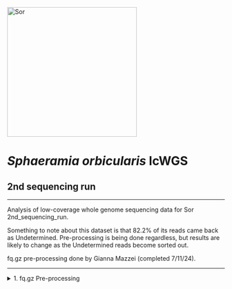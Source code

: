 <img src="http://www.fishbiosystem.ru/PERCIFORMES/Apogonidae/Foto/(Sphaeramia%20orbicularis)%2092f.jpg" alt="Sor" width="300"/>

# _Sphaeramia orbicularis_ lcWGS

## 2nd sequencing run
---
Analysis of low-coverage whole genome sequencing data for Sor 2nd_sequencing_run.

Something to note about this dataset is that 82.2% of its reads came back as Undetermined. Pre-processing is being done regardless, but results are likely to change as the Undetermined reads become sorted out. 

fq.gz pre-processing done by Gianna Mazzei (completed 7/11/24).

---
<details><summary>1. fq.gz Pre-processing</summary>

## 1. fq.gz Pre-processing
→ (*) _denotes steps with MultiQC Report Analyses_
<details><summary>0. Set-up</summary>
<p>

## 0. Set-up

Began by making a new repo on Github titled "pire_sphareamia_orbicularis_lcwgs" 

Then went to my terminal and cloned the repo
```
[hpc-0356@wahab-01 ~]$ cd /archive/carpenterlab/pire/
[hpc-0356@wahab-01 pire]$ git clone {https://github.com/philippinespire/pire_sphaeramia_orbicularis_lcwgs}
```
Get a .gitignore file from another PIRE species repo and copy it here, then push this file to github.
```
[hpc-0356@wahab-01 pire]$ cd pire_sphaeramia_orbicularis_lcwgs
[hpc-0356@wahab-01 pire_sphaeramia_orbicularis_lcwgs]$ cp ../pire_taeniamia_zosterophora_lcwgs/.gitignore .
[hpc-0356@wahab-01 pire_sphaeramia_orbicularis_lcwgs]$ git pull
[hpc-0356@wahab-01 pire_sphaeramia_orbicularis_lcwgs]$ git add .gitignore
[hpc-0356@wahab-01 pire_sphaeramia_orbicularis_lcwgs]$ git commit -m "add gitignore"
[hpc-0356@wahab-01 pire_sphaeramia_orbicularis_lcwgs]$ git push
```
Make second sequencing run directory
```
[hpc-0356@wahab-01 pire_sphaeramia_orbicularis_lcwgs]$ mkdir 2nd_sequencing_run
```
</p>

---
</details>


<details><summary>1. Get raw data</summary>
<p>

## 1. Get raw data

```

[hpc-0356@wahab-01 pire_sphaeramia_orbicularis_lcwgs]$ cd 2nd_sequencing_run
[hpc-0356@wahab-01 2nd_sequencing_run]$ rsync -r /archive/carpenterlab/pire/downloads/sphaeramia_orbicularis/2nd_sequencing_run_lcwgs/fq_raw 2nd_sequencing_run
```

</p>

---
</details>

<details><summary>2. Proofread the decode file</summary>
<p>

## 2. Proofread the decode file
```
[hpc-0356@wahab-01 fq_raw]$ cat Sor_lcwgs-SeqLane_SequenceNameDecode.tsv
```
Checked that I have sequencing data for all individuals in the decode file
```
[hpc-0356@wahab-01 fq_raw]$ ls *1.fq.gz | wc -l 
142
[hpc-0356@wahab-01 fq_raw]$ ls *2.fq.gz | wc -l
142
```
Number of lines:
```
[hpc-0356@wahab-01 fq_raw]$ wc -l Sor_lcwgs-SeqLane_SequenceNameDecode.tsv
71 Sor_lcwgs-SeqLane_SequenceNameDecode.tsv
```
Are there duplicates?
```
[hpc-0356@wahab-01 fq_raw]$ cat Sor_lcwgs-SeqLane_SequenceNameDecode.tsv| sort | uniq | wc -l
71
```
***Skip steps 3 and 4***

</p>

---
</details>

<details><summary>5. Perform a renaming dry run</summary>
<p>

## 5. Perform a renaming dry run

```
[hpc-0356@wahab-01 fq_raw]$ salloc
[hpc-0356@d1-w6420a-24 fq_raw]$ bash /home/e1garcia/shotgun_PIRE/pire_fq_gz_processing/renameFQGZ.bash Sor_lcwgs-SeqLane_SequenceNameDecode.tsv
```

</p>

---
</details>

<details><summary>6. Rename the files</summary>

## 6. Rename the files
```
[hpc-0356@d1-w6420a-24 fq_raw]$ bash /home/e1garcia/shotgun_PIRE/pire_fq_gz_processing/renameFQGZ.bash Sor_lcwgs-SeqLane_SequenceNameDecode.tsv rename
```
---
</details>

<details><summary>7. Check the quality of raw data (*)</summary>
<p>

## 7. Check the quality of raw data (*)

Executed `Multi_FASTQC.sh` 

```
[hpc-0356@d1-w6420a-24 2nd_sequencing_run]$ sbatch /home/e1garcia/shotgun_PIRE/pire_fq_gz_processing/Multi_FASTQC.sh "fq_raw" "fqc_raw_report"  "fq.gz"
```

### MultiQC output (fq_raw/fqc_raw_report.html):
* "Undetermined" read count is 317.9 mil
	* All other reads are between 0-4.6 mil
	* Potential problem with demultiplexing -> (TBD) 
* GC content is higher on average for albatross samples
* Smaller secondary peak around 62% for Per Sequence GC Content
* High adapter content


```  
‣ % duplication - 
	• Alb: 6.2 - 24.5%
 	• Contemp: 10.3 - 33.2%
	• Undertermined: 28.1 - 30.5%
‣ GC content - 
	• Alb: 45 - 54%
 	• Contemp: 39 - 46%
	• Undetermined: 41 - 42%
‣ number of reads - 
	• Alb: 0 - 0.9 mil
 	• Contemp: 0.4 - 4.6 mil
	• Undetermined: 317.9 mil
```
<details><summary>* Multi_FASTQC Report:</summary>
<p>
  
```
Sample Name				% Dups	% GC	M Seqs
Sor-ACeb_001-Ex1-8E-lcwgs-1-2.1		13.1%	42%	0.9
Sor-ACeb_001-Ex1-8E-lcwgs-1-2.2		14.0%	43%	0.9
Sor-ACeb_002-Ex1-9E-lcwgs-1-2.1		21.0%	48%	0.1
Sor-ACeb_002-Ex1-9E-lcwgs-1-2.2		22.0%	50%	0.1
Sor-ACeb_003-Ex1-10E-lcwgs-1-2.1	8.8%	45%	0.3
Sor-ACeb_003-Ex1-10E-lcwgs-1-2.2	9.8%	47%	0.3
Sor-ACeb_004-Ex1-11E-lcwgs-1-2.1	19.5%	50%	0.3
Sor-ACeb_004-Ex1-11E-lcwgs-1-2.2	20.0%	52%	0.3
Sor-ACeb_005-Ex1-12E-lcwgs-1-2.1	18.5%	48%	0.1
Sor-ACeb_005-Ex1-12E-lcwgs-1-2.2	19.8%	51%	0.1
Sor-ACeb_006-Ex1-1F-lcwgs-1-2.1		11.8%	47%	0.0
Sor-ACeb_006-Ex1-1F-lcwgs-1-2.2		13.1%	48%	0.0
Sor-ACeb_007-Ex1-2F-lcwgs-1-2.1		11.4%	47%	0.0
Sor-ACeb_007-Ex1-2F-lcwgs-1-2.2		12.7%	48%	0.0
Sor-ACeb_008-Ex1-3F-lcwgs-1-2.1		10.2%	46%	0.0
Sor-ACeb_008-Ex1-3F-lcwgs-1-2.2		11.4%	47%	0.0
Sor-ACeb_009-Ex1-4F-lcwgs-1-2.1		9.1%	47%	0.0
Sor-ACeb_009-Ex1-4F-lcwgs-1-2.2		10.6%	48%	0.0
Sor-ACeb_010-Ex1-5F-lcwgs-1-2.1		13.7%	46%	0.1
Sor-ACeb_010-Ex1-5F-lcwgs-1-2.2		14.7%	48%	0.1
Sor-ACeb_011-Ex1-6F-lcwgs-1-2.1		17.9%	47%	0.0
Sor-ACeb_011-Ex1-6F-lcwgs-1-2.2		19.7%	49%	0.0
Sor-ACeb_012-Ex1-7F-lcwgs-1-2.1		15.5%	45%	0.1
Sor-ACeb_012-Ex1-7F-lcwgs-1-2.2		16.2%	46%	0.1
Sor-ACeb_013-Ex1-8F-lcwgs-1-2.1		19.5%	49%	0.1
Sor-ACeb_013-Ex1-8F-lcwgs-1-2.2		21.1%	50%	0.1
Sor-ACeb_014-Ex1-9F-lcwgs-1-2.1		14.8%	47%	0.0
Sor-ACeb_014-Ex1-9F-lcwgs-1-2.2		15.8%	48%	0.0
Sor-ACeb_015-Ex1-10F-lcwgs-1-2.1	14.7%	45%	0.1
Sor-ACeb_015-Ex1-10F-lcwgs-1-2.2	15.9%	47%	0.1
Sor-ACeb_016-Ex1-11F-lcwgs-1-2.1	19.4%	51%	0.4
Sor-ACeb_016-Ex1-11F-lcwgs-1-2.2	19.7%	54%	0.4
Sor-ACeb_017-Ex1-12F-lcwgs-1-2.1	24.1%	49%	0.3
Sor-ACeb_017-Ex1-12F-lcwgs-1-2.2	24.5%	54%	0.3
Sor-ACeb_018-Ex1-1G-lcwgs-1-2.1		11.4%	44%	0.1
Sor-ACeb_018-Ex1-1G-lcwgs-1-2.2		12.9%	45%	0.1
Sor-ACeb_019-Ex1-3G-lcwgs-1-2.1		7.7%	43%	0.0
Sor-ACeb_019-Ex1-3G-lcwgs-1-2.2		9.4%	44%	0.0
Sor-ACeb_020-Ex1-2G-lcwgs-1-2.1		8.3%	44%	0.0
Sor-ACeb_020-Ex1-2G-lcwgs-1-2.2		10.2%	45%	0.0
Sor-ACeb_021-Ex1-4G-lcwgs-1-2.1		6.2%	45%	0.0
Sor-ACeb_021-Ex1-4G-lcwgs-1-2.2		9.1%	46%	0.0
Sor-ACeb_022-Ex1-5G-lcwgs-1-2.1		14.1%	47%	0.0
Sor-ACeb_022-Ex1-5G-lcwgs-1-2.2		15.6%	49%	0.0
Sor-CPnd_001-Ex1-3E-lcwgs-1-2.1		14.9%	42%	1.5
Sor-CPnd_001-Ex1-3E-lcwgs-1-2.2		16.4%	42%	1.5
Sor-CPnd_002-Ex1-5E-lcwgs-1-2.1		11.1%	43%	0.9
Sor-CPnd_002-Ex1-5E-lcwgs-1-2.2		12.4%	44%	0.9
Sor-CPnd_003-Ex1-2B-lcwgs-1-2.1		12.2%	42%	0.7
Sor-CPnd_003-Ex1-2B-lcwgs-1-2.2		13.8%	43%	0.7
Sor-CPnd_004-Ex1-1G-lcwgs-1-2.1		14.9%	42%	2.1
Sor-CPnd_004-Ex1-1G-lcwgs-1-2.2		16.3%	42%	2.1
Sor-CPnd_005-Ex1-3D-lcwgs-1-2.1		19.6%	40%	1.5
Sor-CPnd_005-Ex1-3D-lcwgs-1-2.2		21.6%	41%	1.5
Sor-CPnd_006-Ex1-2D-lcwgs-1-2.1		12.6%	43%	1.4
Sor-CPnd_006-Ex1-2D-lcwgs-1-2.2		14.1%	43%	1.4
Sor-CPnd_007-Ex1-1C-lcwgs-1-2.1		13.9%	43%	0.8
Sor-CPnd_007-Ex1-1C-lcwgs-1-2.2		15.9%	43%	0.8
Sor-CPnd_008-Ex1-1A-lcwgs-1-2.1		28.7%	39%	3.7
Sor-CPnd_008-Ex1-1A-lcwgs-1-2.2		33.2%	40%	3.7
Sor-CPnd_009-Ex1-6A-lcwgs-1-2.1		22.0%	41%	3.3
Sor-CPnd_009-Ex1-6A-lcwgs-1-2.2		24.2%	42%	3.3
Sor-CPnd_010-Ex1-1H-lcwgs-1-2.1		10.3%	42%	0.5
Sor-CPnd_010-Ex1-1H-lcwgs-1-2.2		12.0%	42%	0.5
Sor-CPnd_012-Ex1-5B-lcwgs-1-2.1		14.2%	42%	0.5
Sor-CPnd_012-Ex1-5B-lcwgs-1-2.2		15.7%	44%	0.5
Sor-CPnd_013-Ex1-7F-lcwgs-1-2.1		10.8%	43%	0.8
Sor-CPnd_013-Ex1-7F-lcwgs-1-2.2		12.7%	43%	0.8
Sor-CPnd_014-Ex1-1F-lcwgs-1-2.1		15.9%	42%	4.6
Sor-CPnd_014-Ex1-1F-lcwgs-1-2.2		17.3%	42%	4.6
Sor-CPnd_015-Ex1-5F-lcwgs-1-2.1		10.9%	44%	0.5
Sor-CPnd_015-Ex1-5F-lcwgs-1-2.2		12.4%	45%	0.5
Sor-CPnd_016-Ex1-1B-lcwgs-1-2.1		23.2%	40%	1.5
Sor-CPnd_016-Ex1-1B-lcwgs-1-2.2		26.0%	41%	1.5
Sor-CPnd_017-Ex1-3G-lcwgs-1-2.1		11.1%	42%	0.6
Sor-CPnd_017-Ex1-3G-lcwgs-1-2.2		12.6%	42%	0.6
Sor-CPnd_018-Ex1-1E-lcwgs-1-2.1		14.0%	43%	2.2
Sor-CPnd_018-Ex1-1E-lcwgs-1-2.2		15.6%	43%	2.2
Sor-CPnd_019-Ex1-6G-lcwgs-1-2.1		18.6%	42%	1.4
Sor-CPnd_019-Ex1-6G-lcwgs-1-2.2		20.3%	43%	1.4
Sor-CPnd_020-Ex1-2E-lcwgs-1-2.1		14.3%	41%	1.6
Sor-CPnd_020-Ex1-2E-lcwgs-1-2.2		15.8%	42%	1.6
Sor-CPnd_022-Ex1-7C-lcwgs-1-2.1		19.9%	42%	1.6
Sor-CPnd_022-Ex1-7C-lcwgs-1-2.2		22.0%	43%	1.6
Sor-CPnd_024-Ex1-5G-lcwgs-1-2.1		11.0%	43%	0.4
Sor-CPnd_024-Ex1-5G-lcwgs-1-2.2		12.3%	44%	0.4
Sor-CPnd_026-Ex1-3H-lcwgs-1-2.1		14.8%	41%	0.7
Sor-CPnd_026-Ex1-3H-lcwgs-1-2.2		16.7%	41%	0.7
Sor-CPnd_027-Ex1-3C-lcwgs-1-2.1		19.9%	40%	1.3
Sor-CPnd_027-Ex1-3C-lcwgs-1-2.2		22.1%	41%	1.3
Sor-CPnd_028-Ex1-3A-lcwgs-1-2.1		20.5%	41%	1.7
Sor-CPnd_028-Ex1-3A-lcwgs-1-2.2		22.7%	41%	1.7
Sor-CPnd_029-Ex1-8E-lcwgs-1-2.1		18.6%	42%	2.4
Sor-CPnd_029-Ex1-8E-lcwgs-1-2.2		20.6%	42%	2.4
Sor-CPnd_030-Ex1-2H-lcwgs-1-2.1		11.8%	42%	0.8
Sor-CPnd_030-Ex1-2H-lcwgs-1-2.2		13.2%	43%	0.8
Sor-CPnd_031-Ex1-5D-lcwgs-1-2.1		15.5%	41%	1.1
Sor-CPnd_031-Ex1-5D-lcwgs-1-2.2		17.5%	42%	1.1
Sor-CPnd_033-Ex1-2F-lcwgs-1-2.1		11.2%	42%	0.7
Sor-CPnd_033-Ex1-2F-lcwgs-1-2.2		12.7%	42%	0.7
Sor-CPnd_034-Ex1-4G-lcwgs-1-2.1		11.9%	44%	0.4
Sor-CPnd_034-Ex1-4G-lcwgs-1-2.2		13.0%	45%	0.4
Sor-CPnd_036-Ex1-5C-lcwgs-1-2.1		16.0%	42%	1.1
Sor-CPnd_036-Ex1-5C-lcwgs-1-2.2		17.7%	44%	1.1
Sor-CPnd_037-Ex1-6C-lcwgs-1-2.1		25.8%	42%	1.5
Sor-CPnd_037-Ex1-6C-lcwgs-1-2.2		27.8%	45%	1.5
Sor-CPnd_038-Ex1-2A-lcwgs-1-2.1		17.7%	41%	1.1
Sor-CPnd_038-Ex1-2A-lcwgs-1-2.2		20.0%	41%	1.1
Sor-CPnd_041-Ex1-7A-lcwgs-1-2.1		15.5%	43%	1.8
Sor-CPnd_041-Ex1-7A-lcwgs-1-2.2		17.2%	43%	1.8
Sor-CPnd_043-Ex1-1D-lcwgs-1-2.1		18.3%	41%	2.2
Sor-CPnd_043-Ex1-1D-lcwgs-1-2.2		20.3%	41%	2.2
Sor-CPnd_044-Ex1-8G-lcwgs-1-2.1		15.2%	43%	1.3
Sor-CPnd_044-Ex1-8G-lcwgs-1-2.2		16.6%	43%	1.3
Sor-CPnd_045-Ex1-7B-lcwgs-1-2.1		20.9%	41%	1.8
Sor-CPnd_045-Ex1-7B-lcwgs-1-2.2		23.1%	42%	1.8
Sor-CPnd_046-Ex1-5A-lcwgs-1-2.1		15.4%	44%	0.5
Sor-CPnd_046-Ex1-5A-lcwgs-1-2.2		17.1%	46%	0.5
Sor-CPnd_049-Ex1-3B-lcwgs-1-2.1		13.2%	41%	0.5
Sor-CPnd_049-Ex1-3B-lcwgs-1-2.2		15.0%	42%	0.5
Sor-CPnd_050-Ex1-3F-lcwgs-1-2.1		16.8%	42%	2.0
Sor-CPnd_050-Ex1-3F-lcwgs-1-2.2		18.6%	42%	2.0
Sor-CPnd_052-Ex1-6D-lcwgs-1-2.1		13.8%	42%	1.0
Sor-CPnd_052-Ex1-6D-lcwgs-1-2.2		15.5%	43%	1.0
Sor-CPnd_053-Ex1-2C-lcwgs-1-2.1		15.9%	41%	1.0
Sor-CPnd_053-Ex1-2C-lcwgs-1-2.2		18.0%	42%	1.0
Sor-CPnd_054-Ex1-8F-lcwgs-1-2.1		10.7%	45%	0.5
Sor-CPnd_054-Ex1-8F-lcwgs-1-2.2		12.2%	46%	0.5
Sor-CPnd_055-Ex1-7G-lcwgs-1-2.1		14.9%	43%	1.3
Sor-CPnd_055-Ex1-7G-lcwgs-1-2.2		16.4%	43%	1.3
Sor-CPnd_058-Ex1-2G-lcwgs-1-2.1		10.5%	42%	0.7
Sor-CPnd_058-Ex1-2G-lcwgs-1-2.2		11.8%	42%	0.7
Sor-CPnd_063-Ex1-7D-lcwgs-1-2.1		14.2%	43%	1.3
Sor-CPnd_063-Ex1-7D-lcwgs-1-2.2		15.8%	43%	1.3
Sor-CPnd_066-Ex1-8B-lcwgs-1-2.1		17.2%	42%	0.9
Sor-CPnd_066-Ex1-8B-lcwgs-1-2.2		19.1%	43%	0.9
Sor-CPnd_069-Ex1-6B-lcwgs-1-2.1		22.3%	41%	1.2
Sor-CPnd_069-Ex1-6B-lcwgs-1-2.2		24.5%	43%	1.2
Sor-CPnd_072-Ex1-8C-lcwgs-1-2.1		25.0%	41%	2.7
Sor-CPnd_072-Ex1-8C-lcwgs-1-2.2		27.9%	42%	2.7

Undetermined.1				28.1%	41%	317.9
Undetermined.2				30.5%	42%	317.9
```
  
</p>
</details>

</p>

---
</details>

<details><summary>8. First trim (*)</summary>
<p>

## 8. First trim (*)
```
[hpc-0356@d1-w6420a-24 2nd_sequencing_run]$ sbatch /home/e1garcia/shotgun_PIRE/pire_fq_gz_processing/runFASTP_1st_trim.sbatch fq_raw fq_fp1
```

### Review the FastQC output (fq_fp1/1st_fastp_report.html):
After 1st trim:
*  High % adapter levels for Albatross samples, more variable for Contemporary
*  Low number of reads, besides the undetermined sample

```  
‣ % duplication - 
    	• Alb: 5-15.9%
	• Contemp: 9.2-32.9%
	• Undetermined: 19.5%	
‣ GC content -
    	• Alb: 32.7-45%
	• Contemp: 37-39%
	• Undetermined: 37.9%	
‣ passing filter - 
    	• Alb: 83.8-96%
     	• Contemp: 91.9-97.4%
	• Undetermined: 95.7%	
‣ % adapter - 
    	• Alb: 61.8-96.3%
     	• Contemp: 17.2-71.8%
	• Undetermined: 54.4%
‣ number of reads - 
    	• Alb: 0-1.6 mil
     	• Contemp: 0.8-9 mil
	• Undetermined: 635.8 mil
```
<details><summary>* 1st FASTP Report:</summary>
<p>
  
```
Sample Name	      % Duplication  GC content  % PF	% Adapter
Sor-ACeb_001-Ex1-8E-lcwgs-1-2	8.3%	32.7%	94.8%	90.2%
Sor-ACeb_002-Ex1-9E-lcwgs-1-2	9.7%	38.7%	89.3%	83.1%
Sor-ACeb_003-Ex1-10E-lcwgs-1-2	7.7%	35.7%	96.0%	96.3%
Sor-ACeb_004-Ex1-11E-lcwgs-1-2	6.6%	36.7%	86.8%	92.2%
Sor-ACeb_005-Ex1-12E-lcwgs-1-2	11.4%	42.4%	89.9%	75.6%
Sor-ACeb_006-Ex1-1F-lcwgs-1-2	7.0%	39.1%	92.6%	83.3%
Sor-ACeb_007-Ex1-2F-lcwgs-1-2	6.5%	38.2%	91.1%	81.9%
Sor-ACeb_008-Ex1-3F-lcwgs-1-2	7.3%	36.1%	93.7%	89.4%
Sor-ACeb_009-Ex1-4F-lcwgs-1-2	6.9%	36.2%	93.6%	94.3%
Sor-ACeb_010-Ex1-5F-lcwgs-1-2	8.4%	38.4%	92.5%	89.3%
Sor-ACeb_011-Ex1-6F-lcwgs-1-2	14.8%	43.9%	93.6%	62.2%
Sor-ACeb_012-Ex1-7F-lcwgs-1-2	7.9%	36.1%	93.5%	90.7%
Sor-ACeb_013-Ex1-8F-lcwgs-1-2	15.9%	45.1%	93.6%	61.8%
Sor-ACeb_014-Ex1-9F-lcwgs-1-2	10.9%	39.7%	93.4%	82.6%
Sor-ACeb_015-Ex1-10F-lcwgs-1-2	9.3%	37.6%	92.3%	88.5%
Sor-ACeb_016-Ex1-11F-lcwgs-1-2	6.5%	39.5%	85.9%	91.3%
Sor-ACeb_017-Ex1-12F-lcwgs-1-2	9.3%	38.9%	83.8%	86.6%
Sor-ACeb_018-Ex1-1G-lcwgs-1-2	8.2%	37.5%	94.7%	82.0%
Sor-ACeb_019-Ex1-3G-lcwgs-1-2	5.7%	36.5%	94.6%	77.1%
Sor-ACeb_020-Ex1-2G-lcwgs-1-2	6.0%	36.9%	93.2%	78.9%
Sor-ACeb_021-Ex1-4G-lcwgs-1-2	5.0%	36.4%	93.5%	86.8%
Sor-ACeb_022-Ex1-5G-lcwgs-1-2	11.5%	43.5%	93.3%	70.9%
Sor-CPnd_001-Ex1-3E-lcwgs-1-2	13.0%	37.7%	96.7%	65.6%
Sor-CPnd_002-Ex1-5E-lcwgs-1-2	11.5%	38.4%	95.9%	71.8%
Sor-CPnd_003-Ex1-2B-lcwgs-1-2	14.5%	38.6%	96.6%	57.9%
Sor-CPnd_004-Ex1-1G-lcwgs-1-2	11.5%	38.0%	97.1%	64.6%
Sor-CPnd_005-Ex1-3D-lcwgs-1-2	18.0%	38.0%	96.9%	43.3%
Sor-CPnd_006-Ex1-2D-lcwgs-1-2	14.1%	38.2%	96.4%	62.2%
Sor-CPnd_007-Ex1-1C-lcwgs-1-2	13.4%	39.3%	96.2%	55.2%
Sor-CPnd_008-Ex1-1A-lcwgs-1-2	32.9%	38.5%	96.4%	17.2%
Sor-CPnd_009-Ex1-6A-lcwgs-1-2	22.8%	38.8%	96.6%	47.6%
Sor-CPnd_010-Ex1-1H-lcwgs-1-2	10.9%	38.1%	96.9%	60.8%
Sor-CPnd_012-Ex1-5B-lcwgs-1-2	15.0%	38.5%	95.1%	56.9%
Sor-CPnd_013-Ex1-7F-lcwgs-1-2	12.1%	37.8%	96.0%	61.6%
Sor-CPnd_014-Ex1-1F-lcwgs-1-2	14.8%	38.3%	97.4%	58.1%
Sor-CPnd_015-Ex1-5F-lcwgs-1-2	10.8%	38.7%	94.6%	69.1%
Sor-CPnd_016-Ex1-1B-lcwgs-1-2	21.3%	38.5%	96.4%	29.3%
Sor-CPnd_017-Ex1-3G-lcwgs-1-2	10.8%	37.5%	96.6%	67.0%
Sor-CPnd_018-Ex1-1E-lcwgs-1-2	13.2%	38.3%	97.1%	63.8%
Sor-CPnd_019-Ex1-6G-lcwgs-1-2	16.5%	38.3%	96.2%	58.4%
Sor-CPnd_020-Ex1-2E-lcwgs-1-2	15.7%	37.7%	96.5%	57.8%
Sor-CPnd_022-Ex1-7C-lcwgs-1-2	17.6%	37.9%	95.7%	51.2%
Sor-CPnd_024-Ex1-5G-lcwgs-1-2	11.2%	38.1%	95.5%	67.8%
Sor-CPnd_026-Ex1-3H-lcwgs-1-2	16.0%	37.9%	97.0%	52.2%
Sor-CPnd_027-Ex1-3C-lcwgs-1-2	20.1%	38.1%	96.9%	41.1%
Sor-CPnd_028-Ex1-3A-lcwgs-1-2	19.8%	38.2%	96.5%	45.0%
Sor-CPnd_029-Ex1-8E-lcwgs-1-2	15.7%	37.4%	96.0%	57.8%
Sor-CPnd_030-Ex1-2H-lcwgs-1-2	13.5%	38.1%	96.6%	63.5%
Sor-CPnd_031-Ex1-5D-lcwgs-1-2	17.5%	38.2%	96.6%	51.2%
Sor-CPnd_033-Ex1-2F-lcwgs-1-2	12.5%	37.6%	96.2%	61.5%
Sor-CPnd_034-Ex1-4G-lcwgs-1-2	11.8%	38.5%	95.5%	71.0%
Sor-CPnd_036-Ex1-5C-lcwgs-1-2	16.2%	37.9%	94.9%	59.3%
Sor-CPnd_037-Ex1-6C-lcwgs-1-2	20.3%	38.1%	92.0%	51.3%
Sor-CPnd_038-Ex1-2A-lcwgs-1-2	21.4%	38.1%	96.4%	41.4%
Sor-CPnd_041-Ex1-7A-lcwgs-1-2	13.2%	39.0%	95.9%	63.8%
Sor-CPnd_043-Ex1-1D-lcwgs-1-2	15.7%	38.1%	96.9%	49.3%
Sor-CPnd_044-Ex1-8G-lcwgs-1-2	13.1%	37.7%	95.4%	61.7%
Sor-CPnd_045-Ex1-7B-lcwgs-1-2	18.5%	38.2%	96.1%	43.8%
Sor-CPnd_046-Ex1-5A-lcwgs-1-2	12.3%	38.4%	91.9%	65.9%
Sor-CPnd_049-Ex1-3B-lcwgs-1-2	14.2%	38.1%	96.9%	55.8%
Sor-CPnd_050-Ex1-3F-lcwgs-1-2	14.5%	38.1%	96.8%	58.7%
Sor-CPnd_052-Ex1-6D-lcwgs-1-2	12.7%	37.5%	95.7%	68.8%
Sor-CPnd_053-Ex1-2C-lcwgs-1-2	18.8%	38.2%	96.2%	48.7%
Sor-CPnd_054-Ex1-8F-lcwgs-1-2	9.2%	38.2%	94.1%	71.4%
Sor-CPnd_055-Ex1-7G-lcwgs-1-2	11.1%	37.3%	95.3%	67.0%
Sor-CPnd_058-Ex1-2G-lcwgs-1-2	11.4%	37.2%	96.3%	67.1%
Sor-CPnd_063-Ex1-7D-lcwgs-1-2	12.2%	37.8%	96.1%	64.0%
Sor-CPnd_066-Ex1-8B-lcwgs-1-2	16.8%	38.2%	95.0%	48.9%
Sor-CPnd_069-Ex1-6B-lcwgs-1-2	21.6%	38.5%	95.0%	44.7%
Sor-CPnd_072-Ex1-8C-lcwgs-1-2	23.4%	38.2%	95.6%	37.1%

Undetermined			19.5%	37.9%	95.7%	54.4%
```

</p>
</details>

</p>

---
</details>

<details><summary>9. Remove duplicates with clumpify (*)</summary>
<p>

## 9. Remove duplicates with clumpify (*)

### 9a. Remove duplicates
```
[hpc-0356@wahab-01 2nd_sequencing_run]$ bash /home/e1garcia/shotgun_PIRE/pire_fq_gz_processing/runCLUMPIFY_r1r2_array.bash fq_fp1 fq_fp1_clmp /scratch/hpc-0356 20
```

### 9c. Check duplicate removal success

Clumpify Successfully worked on all samples

```
[hpc-0356@wahab-01 2nd_sequencing_run]$ salloc
[hpc-0356@d1-w6420a-13 2nd_sequencing_run]$ enable_lmod
[hpc-0356@d1-w6420a-13 2nd_sequencing_run]$ module load container_env R/4.3 
[hpc-0356@d1-w6420a-13 2nd_sequencing_run]$ crun R < /home/e1garcia/shotgun_PIRE/pire_fq_gz_processing/checkClumpify_EG.R --no-save
[hpc-0356@d1-w6420a-13 2nd_sequencing_run]$ exit
```

### 9d. Clean the scratch drive

```
[hpc-0356@wahab-01 2nd_sequencing_run]$ sbatch /home/e1garcia/shotgun_PIRE/pire_fq_gz_processing/cleanSCRATCH.sbatch /scratch/hpc-0356 "*clumpify*temp*"
Submitted batch job 3274081
```

### 9e. Generate metadata on deduplicated FASTQ files (*)

```
[hpc-0356@wahab-01 2nd_sequencing_run]$ sbatch /home/e1garcia/shotgun_PIRE/pire_fq_gz_processing/Multi_FASTQC.sh "fq_fp1_clmp" "fqc_clmp_report"  "fq.gz"
Submitted batch job 3274084
```

**Results** (fq_fp1_clmp/fqc_clmp_report.html): 
* no samples found with any adapter content
* GC content remained the same
* 35/44 Albatross samples flagged or failed for Per Sequence GC Content
	* 1 Contemporary flagged: `Sor-CPnd_038-Ex1-2A-lcwgs-1-2.clmp.r1`

```
‣ % duplication - 
    • Alb: 0.3-1.9%
    • Contemp: 0.9-5.9%
    • Undetermined: 6.2 - 8.0%
‣ GC content - 
    • Alb: 32 - 44%
    • Contemp: 37 - 39%
    • Undetermined: 37%
‣ length - 
    • Alb: 70-105 bp
    • Contemp: 99-139 bp
    • Undetermined: 122 bp
‣ number of reads -
    • Alb: 0.0-0.7 mil
    • Contemp: 0.3-3.7 mil
    • Undetermined: 199.7 mil
```

<details><summary>* 1st FASTP Report:</summary>
<p>
	
```
Sample Name				% Dups	% GC	Length	M Seqs
Sor-ACeb_001-Ex1-8E-lcwgs-1-2.clmp.r1	1.0%	32%	90 bp	0.7
Sor-ACeb_001-Ex1-8E-lcwgs-1-2.clmp.r2	1.2%	32%	90 bp	0.7
Sor-ACeb_002-Ex1-9E-lcwgs-1-2.clmp.r1	1.4%	38%	88 bp	0.1
Sor-ACeb_002-Ex1-9E-lcwgs-1-2.clmp.r2	1.4%	38%	88 bp	0.1
Sor-ACeb_003-Ex1-10E-lcwgs-1-2.clmp.r1	0.3%	35%	76 bp	0.3
Sor-ACeb_003-Ex1-10E-lcwgs-1-2.clmp.r2	0.4%	35%	76 bp	0.3
Sor-ACeb_004-Ex1-11E-lcwgs-1-2.clmp.r1	0.7%	36%	70 bp	0.2
Sor-ACeb_004-Ex1-11E-lcwgs-1-2.clmp.r2	0.6%	36%	70 bp	0.2
Sor-ACeb_005-Ex1-12E-lcwgs-1-2.clmp.r1	1.3%	41%	95 bp	0.0
Sor-ACeb_005-Ex1-12E-lcwgs-1-2.clmp.r2	1.3%	41%	95 bp	0.0
Sor-ACeb_006-Ex1-1F-lcwgs-1-2.clmp.r1	0.7%	39%	91 bp	0.0
Sor-ACeb_006-Ex1-1F-lcwgs-1-2.clmp.r2	0.8%	39%	91 bp	0.0
Sor-ACeb_007-Ex1-2F-lcwgs-1-2.clmp.r1	0.7%	38%	90 bp	0.0
Sor-ACeb_007-Ex1-2F-lcwgs-1-2.clmp.r2	0.7%	38%	90 bp	0.0
Sor-ACeb_008-Ex1-3F-lcwgs-1-2.clmp.r1	0.4%	36%	82 bp	0.0
Sor-ACeb_008-Ex1-3F-lcwgs-1-2.clmp.r2	0.5%	36%	82 bp	0.0
Sor-ACeb_009-Ex1-4F-lcwgs-1-2.clmp.r1	0.3%	36%	75 bp	0.0
Sor-ACeb_009-Ex1-4F-lcwgs-1-2.clmp.r2	0.5%	36%	76 bp	0.0
Sor-ACeb_010-Ex1-5F-lcwgs-1-2.clmp.r1	0.9%	38%	84 bp	0.1
Sor-ACeb_010-Ex1-5F-lcwgs-1-2.clmp.r2	0.9%	38%	84 bp	0.1
Sor-ACeb_011-Ex1-6F-lcwgs-1-2.clmp.r1	1.5%	43%	105 bp	0.0
Sor-ACeb_011-Ex1-6F-lcwgs-1-2.clmp.r2	1.7%	43%	105 bp	0.0
Sor-ACeb_012-Ex1-7F-lcwgs-1-2.clmp.r1	1.2%	36%	88 bp	0.1
Sor-ACeb_012-Ex1-7F-lcwgs-1-2.clmp.r2	1.1%	36%	88 bp	0.1
Sor-ACeb_013-Ex1-8F-lcwgs-1-2.clmp.r1	1.8%	44%	105 bp	0.0
Sor-ACeb_013-Ex1-8F-lcwgs-1-2.clmp.r2	1.9%	44%	105 bp	0.0
Sor-ACeb_014-Ex1-9F-lcwgs-1-2.clmp.r1	1.2%	39%	88 bp	0.0
Sor-ACeb_014-Ex1-9F-lcwgs-1-2.clmp.r2	1.2%	39%	88 bp	0.0
Sor-ACeb_015-Ex1-10F-lcwgs-1-2.clmp.r1	1.0%	37%	88 bp	0.0
Sor-ACeb_015-Ex1-10F-lcwgs-1-2.clmp.r2	0.9%	37%	88 bp	0.0
Sor-ACeb_016-Ex1-11F-lcwgs-1-2.clmp.r1	0.7%	39%	71 bp	0.3
Sor-ACeb_016-Ex1-11F-lcwgs-1-2.clmp.r2	0.7%	39%	71 bp	0.3
Sor-ACeb_017-Ex1-12F-lcwgs-1-2.clmp.r1	1.0%	38%	80 bp	0.2
Sor-ACeb_017-Ex1-12F-lcwgs-1-2.clmp.r2	0.9%	38%	80 bp	0.2
Sor-ACeb_018-Ex1-1G-lcwgs-1-2.clmp.r1	0.9%	37%	99 bp	0.0
Sor-ACeb_018-Ex1-1G-lcwgs-1-2.clmp.r2	1.1%	37%	99 bp	0.0
Sor-ACeb_019-Ex1-3G-lcwgs-1-2.clmp.r1	0.5%	36%	99 bp	0.0
Sor-ACeb_019-Ex1-3G-lcwgs-1-2.clmp.r2	0.8%	36%	99 bp	0.0
Sor-ACeb_020-Ex1-2G-lcwgs-1-2.clmp.r1	0.7%	36%	96 bp	0.0
Sor-ACeb_020-Ex1-2G-lcwgs-1-2.clmp.r2	1.0%	36%	96 bp	0.0
Sor-ACeb_021-Ex1-4G-lcwgs-1-2.clmp.r1	0.8%	36%	87 bp	0.0
Sor-ACeb_021-Ex1-4G-lcwgs-1-2.clmp.r2	1.2%	36%	87 bp	0.0
Sor-ACeb_022-Ex1-5G-lcwgs-1-2.clmp.r1	1.3%	42%	98 bp	0.0
Sor-ACeb_022-Ex1-5G-lcwgs-1-2.clmp.r2	1.4%	42%	98 bp	0.0
Sor-CPnd_001-Ex1-3E-lcwgs-1-2.clmp.r1	1.5%	37%	110 bp	1.3
Sor-CPnd_001-Ex1-3E-lcwgs-1-2.clmp.r2	1.8%	37%	110 bp	1.3
Sor-CPnd_002-Ex1-5E-lcwgs-1-2.clmp.r1	1.2%	38%	99 bp	0.7
Sor-CPnd_002-Ex1-5E-lcwgs-1-2.clmp.r2	1.4%	38%	99 bp	0.7
Sor-CPnd_003-Ex1-2B-lcwgs-1-2.clmp.r1	1.5%	38%	113 bp	0.6
Sor-CPnd_003-Ex1-2B-lcwgs-1-2.clmp.r2	1.8%	38%	113 bp	0.6
Sor-CPnd_004-Ex1-1G-lcwgs-1-2.clmp.r1	1.4%	38%	112 bp	1.7
Sor-CPnd_004-Ex1-1G-lcwgs-1-2.clmp.r2	1.7%	38%	112 bp	1.7
Sor-CPnd_005-Ex1-3D-lcwgs-1-2.clmp.r1	2.3%	38%	126 bp	1.2
Sor-CPnd_005-Ex1-3D-lcwgs-1-2.clmp.r2	2.8%	38%	126 bp	1.2
Sor-CPnd_006-Ex1-2D-lcwgs-1-2.clmp.r1	1.6%	38%	109 bp	1.1
Sor-CPnd_006-Ex1-2D-lcwgs-1-2.clmp.r2	1.9%	38%	109 bp	1.1
Sor-CPnd_007-Ex1-1C-lcwgs-1-2.clmp.r1	1.4%	39%	117 bp	0.6
Sor-CPnd_007-Ex1-1C-lcwgs-1-2.clmp.r2	1.7%	39%	117 bp	0.6
Sor-CPnd_008-Ex1-1A-lcwgs-1-2.clmp.r1	4.2%	38%	139 bp	2.4
Sor-CPnd_008-Ex1-1A-lcwgs-1-2.clmp.r2	5.9%	38%	139 bp	2.4
Sor-CPnd_009-Ex1-6A-lcwgs-1-2.clmp.r1	2.4%	38%	121 bp	2.4
Sor-CPnd_009-Ex1-6A-lcwgs-1-2.clmp.r2	3.3%	38%	121 bp	2.4
Sor-CPnd_010-Ex1-1H-lcwgs-1-2.clmp.r1	1.1%	38%	114 bp	0.4
Sor-CPnd_010-Ex1-1H-lcwgs-1-2.clmp.r2	1.5%	38%	114 bp	0.4
Sor-CPnd_012-Ex1-5B-lcwgs-1-2.clmp.r1	1.5%	38%	111 bp	0.4
Sor-CPnd_012-Ex1-5B-lcwgs-1-2.clmp.r2	1.9%	38%	111 bp	0.4
Sor-CPnd_013-Ex1-7F-lcwgs-1-2.clmp.r1	1.3%	37%	112 bp	0.7
Sor-CPnd_013-Ex1-7F-lcwgs-1-2.clmp.r2	1.7%	37%	112 bp	0.7
Sor-CPnd_014-Ex1-1F-lcwgs-1-2.clmp.r1	2.0%	38%	117 bp	3.7
Sor-CPnd_014-Ex1-1F-lcwgs-1-2.clmp.r2	2.6%	38%	117 bp	3.7
Sor-CPnd_015-Ex1-5F-lcwgs-1-2.clmp.r1	1.1%	38%	100 bp	0.4
Sor-CPnd_015-Ex1-5F-lcwgs-1-2.clmp.r2	1.3%	38%	100 bp	0.4
Sor-CPnd_016-Ex1-1B-lcwgs-1-2.clmp.r1	2.4%	38%	133 bp	1.1
Sor-CPnd_016-Ex1-1B-lcwgs-1-2.clmp.r2	3.1%	38%	133 bp	1.1
Sor-CPnd_017-Ex1-3G-lcwgs-1-2.clmp.r1	1.1%	37%	108 bp	0.5
Sor-CPnd_017-Ex1-3G-lcwgs-1-2.clmp.r2	1.4%	37%	108 bp	0.5
Sor-CPnd_018-Ex1-1E-lcwgs-1-2.clmp.r1	1.4%	38%	111 bp	1.8
Sor-CPnd_018-Ex1-1E-lcwgs-1-2.clmp.r2	1.9%	38%	111 bp	1.8
Sor-CPnd_019-Ex1-6G-lcwgs-1-2.clmp.r1	1.7%	38%	111 bp	1.1
Sor-CPnd_019-Ex1-6G-lcwgs-1-2.clmp.r2	2.2%	38%	111 bp	1.1
Sor-CPnd_020-Ex1-2E-lcwgs-1-2.clmp.r1	1.8%	37%	114 bp	1.3
Sor-CPnd_020-Ex1-2E-lcwgs-1-2.clmp.r2	2.3%	37%	115 bp	1.3
Sor-CPnd_022-Ex1-7C-lcwgs-1-2.clmp.r1	1.9%	38%	116 bp	1.3
Sor-CPnd_022-Ex1-7C-lcwgs-1-2.clmp.r2	2.5%	38%	116 bp	1.3
Sor-CPnd_024-Ex1-5G-lcwgs-1-2.clmp.r1	1.2%	38%	103 bp	0.4
Sor-CPnd_024-Ex1-5G-lcwgs-1-2.clmp.r2	1.4%	38%	103 bp	0.4
Sor-CPnd_026-Ex1-3H-lcwgs-1-2.clmp.r1	1.7%	38%	119 bp	0.5
Sor-CPnd_026-Ex1-3H-lcwgs-1-2.clmp.r2	2.1%	38%	119 bp	0.5
Sor-CPnd_027-Ex1-3C-lcwgs-1-2.clmp.r1	2.2%	38%	127 bp	1.0
Sor-CPnd_027-Ex1-3C-lcwgs-1-2.clmp.r2	2.8%	38%	127 bp	1.0
Sor-CPnd_028-Ex1-3A-lcwgs-1-2.clmp.r1	2.3%	38%	122 bp	1.3
Sor-CPnd_028-Ex1-3A-lcwgs-1-2.clmp.r2	2.9%	38%	122 bp	1.3
Sor-CPnd_029-Ex1-8E-lcwgs-1-2.clmp.r1	2.0%	37%	111 bp	1.9
Sor-CPnd_029-Ex1-8E-lcwgs-1-2.clmp.r2	2.4%	37%	111 bp	1.9
Sor-CPnd_030-Ex1-2H-lcwgs-1-2.clmp.r1	1.5%	38%	109 bp	0.6
Sor-CPnd_030-Ex1-2H-lcwgs-1-2.clmp.r2	1.8%	38%	109 bp	0.6
Sor-CPnd_031-Ex1-5D-lcwgs-1-2.clmp.r1	2.0%	38%	116 bp	0.9
Sor-CPnd_031-Ex1-5D-lcwgs-1-2.clmp.r2	2.4%	38%	116 bp	0.9
Sor-CPnd_033-Ex1-2F-lcwgs-1-2.clmp.r1	1.5%	37%	113 bp	0.6
Sor-CPnd_033-Ex1-2F-lcwgs-1-2.clmp.r2	1.8%	37%	113 bp	0.6
Sor-CPnd_034-Ex1-4G-lcwgs-1-2.clmp.r1	1.2%	38%	101 bp	0.3
Sor-CPnd_034-Ex1-4G-lcwgs-1-2.clmp.r2	1.4%	38%	101 bp	0.3
Sor-CPnd_036-Ex1-5C-lcwgs-1-2.clmp.r1	1.8%	38%	109 bp	0.9
Sor-CPnd_036-Ex1-5C-lcwgs-1-2.clmp.r2	2.1%	38%	109 bp	0.9
Sor-CPnd_037-Ex1-6C-lcwgs-1-2.clmp.r1	2.2%	38%	115 bp	1.1
Sor-CPnd_037-Ex1-6C-lcwgs-1-2.clmp.r2	2.8%	38%	115 bp	1.1
Sor-CPnd_038-Ex1-2A-lcwgs-1-2.clmp.r1	2.4%	38%	124 bp	0.8
Sor-CPnd_038-Ex1-2A-lcwgs-1-2.clmp.r2	3.0%	38%	124 bp	0.8
Sor-CPnd_041-Ex1-7A-lcwgs-1-2.clmp.r1	1.2%	38%	115 bp	1.5
Sor-CPnd_041-Ex1-7A-lcwgs-1-2.clmp.r2	1.7%	38%	115 bp	1.5
Sor-CPnd_043-Ex1-1D-lcwgs-1-2.clmp.r1	1.9%	38%	121 bp	1.8
Sor-CPnd_043-Ex1-1D-lcwgs-1-2.clmp.r2	2.4%	38%	121 bp	1.8
Sor-CPnd_044-Ex1-8G-lcwgs-1-2.clmp.r1	1.4%	37%	108 bp	1.1
Sor-CPnd_044-Ex1-8G-lcwgs-1-2.clmp.r2	1.8%	37%	108 bp	1.1
Sor-CPnd_045-Ex1-7B-lcwgs-1-2.clmp.r1	2.1%	38%	122 bp	1.4
Sor-CPnd_045-Ex1-7B-lcwgs-1-2.clmp.r2	2.6%	38%	122 bp	1.4
Sor-CPnd_046-Ex1-5A-lcwgs-1-2.clmp.r1	1.2%	38%	104 bp	0.4
Sor-CPnd_046-Ex1-5A-lcwgs-1-2.clmp.r2	1.5%	38%	104 bp	0.4
Sor-CPnd_049-Ex1-3B-lcwgs-1-2.clmp.r1	1.4%	38%	115 bp	0.4
Sor-CPnd_049-Ex1-3B-lcwgs-1-2.clmp.r2	1.8%	38%	115 bp	0.4
Sor-CPnd_050-Ex1-3F-lcwgs-1-2.clmp.r1	1.6%	38%	112 bp	1.6
Sor-CPnd_050-Ex1-3F-lcwgs-1-2.clmp.r2	2.1%	38%	112 bp	1.6
Sor-CPnd_052-Ex1-6D-lcwgs-1-2.clmp.r1	1.3%	37%	105 bp	0.8
Sor-CPnd_052-Ex1-6D-lcwgs-1-2.clmp.r2	1.6%	37%	105 bp	0.8
Sor-CPnd_053-Ex1-2C-lcwgs-1-2.clmp.r1	2.1%	38%	118 bp	0.8
Sor-CPnd_053-Ex1-2C-lcwgs-1-2.clmp.r2	2.6%	38%	118 bp	0.8
Sor-CPnd_054-Ex1-8F-lcwgs-1-2.clmp.r1	0.9%	38%	99 bp	0.4
Sor-CPnd_054-Ex1-8F-lcwgs-1-2.clmp.r2	1.1%	38%	99 bp	0.4
Sor-CPnd_055-Ex1-7G-lcwgs-1-2.clmp.r1	1.3%	37%	106 bp	1.1
Sor-CPnd_055-Ex1-7G-lcwgs-1-2.clmp.r2	1.5%	37%	106 bp	1.1
Sor-CPnd_058-Ex1-2G-lcwgs-1-2.clmp.r1	1.3%	37%	108 bp	0.6
Sor-CPnd_058-Ex1-2G-lcwgs-1-2.clmp.r2	1.6%	37%	108 bp	0.6
Sor-CPnd_063-Ex1-7D-lcwgs-1-2.clmp.r1	1.3%	37%	109 bp	1.1
Sor-CPnd_063-Ex1-7D-lcwgs-1-2.clmp.r2	1.7%	37%	109 bp	1.1
Sor-CPnd_066-Ex1-8B-lcwgs-1-2.clmp.r1	1.7%	38%	117 bp	0.7
Sor-CPnd_066-Ex1-8B-lcwgs-1-2.clmp.r2	2.2%	38%	117 bp	0.7
Sor-CPnd_069-Ex1-6B-lcwgs-1-2.clmp.r1	2.3%	38%	120 bp	0.9
Sor-CPnd_069-Ex1-6B-lcwgs-1-2.clmp.r2	2.9%	38%	120 bp	0.9
Sor-CPnd_072-Ex1-8C-lcwgs-1-2.clmp.r1	2.8%	38%	124 bp	2.0
Sor-CPnd_072-Ex1-8C-lcwgs-1-2.clmp.r2	3.6%	38%	124 bp	2.0

Undetermined.clmp.r1			6.2%	37%	122 bp	199.7
Undetermined.clmp.r2			8.0%	37%	122 bp	199.7
```

</p>
</details>

</p>

---
</details>

<details><summary>10. Second trim (*)</summary>
<p>

## 10. Second trim (*)
 
```
[hpc-0356@wahab-01 2nd_sequencing_run]$ sbatch /home/e1garcia/shotgun_PIRE/pire_fq_gz_processing/runFASTP_2.sbatch fq_fp1_clmp fq_fp1_clmp_fp2 33
```

### Review the FastQC output (fq_fp1_clmp_fp2/2nd_fastp_report.html):
After 2nd trim:
* adapter at or below 1%
* high variability for `Sor-ACeb_021-Ex1-4G` on the fastp: insert size distribution graph

```
‣ % duplication -
	• Alb: 0.4 - 1.4%
	• Contemp: 0.9 - 5.1%
	• Undetermined: 2.7%
‣ GC content -
	• Alb: 32.5 - 44.4%
	• Contemp: 37.2 - 39.3%
	• Undetermined: 37.8%
‣ passing filter -
	• Alb: 98.7 - 99.6%
	• Contemp: 98.3 - 99.3%
	• Undetermined: 98.7%
‣ % adapter -
	• Alb: 0.5 - 0.9%
	• Contemp: 0.2 - 0.6%
	• Undetermined: 0.5%
‣ number of reads -
	• Alb: 0 - 1.4 mil
	• Contemp: 0.6 - 7.3 mil
	• Undetermined: 399 mil
```

<details><summary>* 1st FASTP Report:</summary>
<p>
	
```
Sample Name					% Dups	% GC 	% PF	% Adapter
Sor-ACeb_001-Ex1-8E-lcwgs-1-2.clmp.r1r2_fastp	0.8%	32.5%	99.4%	0.6%
Sor-ACeb_002-Ex1-9E-lcwgs-1-2.clmp.r1r2_fastp	0.8%	38.6%	99.4%	0.6%
Sor-ACeb_003-Ex1-10E-lcwgs-1-2.clmp.r1r2_fastp	0.4%	35.7%	99.6%	0.7%
Sor-ACeb_004-Ex1-11E-lcwgs-1-2.clmp.r1r2_fastp	0.4%	36.9%	99.4%	0.8%
Sor-ACeb_005-Ex1-12E-lcwgs-1-2.clmp.r1r2_fastp	0.9%	41.9%	99.3%	0.7%
Sor-ACeb_006-Ex1-1F-lcwgs-1-2.clmp.r1r2_fastp	0.5%	39.0%	99.1%	0.9%
Sor-ACeb_007-Ex1-2F-lcwgs-1-2.clmp.r1r2_fastp	0.6%	38.2%	99.0%	0.7%
Sor-ACeb_008-Ex1-3F-lcwgs-1-2.clmp.r1r2_fastp	0.4%	36.1%	99.4%	0.6%
Sor-ACeb_009-Ex1-4F-lcwgs-1-2.clmp.r1r2_fastp	0.5%	36.2%	99.5%	0.5%
Sor-ACeb_010-Ex1-5F-lcwgs-1-2.clmp.r1r2_fastp	0.5%	38.3%	99.5%	0.6%
Sor-ACeb_011-Ex1-6F-lcwgs-1-2.clmp.r1r2_fastp	1.4%	43.1%	99.0%	0.6%
Sor-ACeb_012-Ex1-7F-lcwgs-1-2.clmp.r1r2_fastp	0.5%	36.2%	99.5%	0.6%
Sor-ACeb_013-Ex1-8F-lcwgs-1-2.clmp.r1r2_fastp	1.4%	44.4%	99.0%	0.5%
Sor-ACeb_014-Ex1-9F-lcwgs-1-2.clmp.r1r2_fastp	0.9%	39.3%	99.3%	0.7%
Sor-ACeb_015-Ex1-10F-lcwgs-1-2.clmp.r1r2_fastp	0.6%	37.6%	99.5%	0.6%
Sor-ACeb_016-Ex1-11F-lcwgs-1-2.clmp.r1r2_fastp	0.4%	39.7%	99.5%	0.6%
Sor-ACeb_017-Ex1-12F-lcwgs-1-2.clmp.r1r2_fastp	0.6%	38.9%	99.4%	0.8%
Sor-ACeb_018-Ex1-1G-lcwgs-1-2.clmp.r1r2_fastp	0.6%	37.5%	99.3%	0.7%
Sor-ACeb_019-Ex1-3G-lcwgs-1-2.clmp.r1r2_fastp	0.6%	36.5%	99.2%	0.8%
Sor-ACeb_020-Ex1-2G-lcwgs-1-2.clmp.r1r2_fastp	0.7%	36.8%	99.1%	0.8%
Sor-ACeb_021-Ex1-4G-lcwgs-1-2.clmp.r1r2_fastp	1.1%	36.4%	98.7%	0.7%
Sor-ACeb_022-Ex1-5G-lcwgs-1-2.clmp.r1r2_fastp	1.1%	42.8%	99.2%	0.6%
Sor-CPnd_001-Ex1-3E-lcwgs-1-2.clmp.r1r2_fastp	1.5%	37.7%	99.1%	0.5%
Sor-CPnd_002-Ex1-5E-lcwgs-1-2.clmp.r1r2_fastp	1.3%	38.4%	99.1%	0.6%
Sor-CPnd_003-Ex1-2B-lcwgs-1-2.clmp.r1r2_fastp	1.7%	38.6%	99.1%	0.5%
Sor-CPnd_004-Ex1-1G-lcwgs-1-2.clmp.r1r2_fastp	1.3%	37.9%	99.2%	0.4%
Sor-CPnd_005-Ex1-3D-lcwgs-1-2.clmp.r1r2_fastp	2.4%	38.0%	98.9%	0.4%
Sor-CPnd_006-Ex1-2D-lcwgs-1-2.clmp.r1r2_fastp	1.7%	38.2%	99.0%	0.5%
Sor-CPnd_007-Ex1-1C-lcwgs-1-2.clmp.r1r2_fastp	1.4%	39.3%	99.1%	0.5%
Sor-CPnd_008-Ex1-1A-lcwgs-1-2.clmp.r1r2_fastp	5.1%	38.7%	98.3%	0.2%
Sor-CPnd_009-Ex1-6A-lcwgs-1-2.clmp.r1r2_fastp	2.5%	38.8%	99.1%	0.4%
Sor-CPnd_010-Ex1-1H-lcwgs-1-2.clmp.r1r2_fastp	1.2%	38.2%	99.1%	0.5%
Sor-CPnd_012-Ex1-5B-lcwgs-1-2.clmp.r1r2_fastp	1.8%	38.5%	99.1%	0.5%
Sor-CPnd_013-Ex1-7F-lcwgs-1-2.clmp.r1r2_fastp	1.3%	37.8%	99.1%	0.6%
Sor-CPnd_014-Ex1-1F-lcwgs-1-2.clmp.r1r2_fastp	1.7%	38.3%	99.2%	0.5%
Sor-CPnd_015-Ex1-5F-lcwgs-1-2.clmp.r1r2_fastp	1.2%	38.7%	99.1%	0.5%
Sor-CPnd_016-Ex1-1B-lcwgs-1-2.clmp.r1r2_fastp	2.7%	38.6%	98.9%	0.3%
Sor-CPnd_017-Ex1-3G-lcwgs-1-2.clmp.r1r2_fastp	1.2%	37.5%	99.2%	0.5%
Sor-CPnd_018-Ex1-1E-lcwgs-1-2.clmp.r1r2_fastp	1.4%	38.3%	99.1%	0.5%
Sor-CPnd_019-Ex1-6G-lcwgs-1-2.clmp.r1r2_fastp	2.0%	38.3%	99.2%	0.5%
Sor-CPnd_020-Ex1-2E-lcwgs-1-2.clmp.r1r2_fastp	2.0%	37.7%	99.0%	0.5%
Sor-CPnd_022-Ex1-7C-lcwgs-1-2.clmp.r1r2_fastp	2.1%	38.0%	99.1%	0.4%
Sor-CPnd_024-Ex1-5G-lcwgs-1-2.clmp.r1r2_fastp	1.3%	38.1%	99.1%	0.5%
Sor-CPnd_026-Ex1-3H-lcwgs-1-2.clmp.r1r2_fastp	2.0%	38.0%	99.1%	0.4%
Sor-CPnd_027-Ex1-3C-lcwgs-1-2.clmp.r1r2_fastp	2.6%	38.2%	98.9%	0.4%
Sor-CPnd_028-Ex1-3A-lcwgs-1-2.clmp.r1r2_fastp	2.7%	38.3%	98.9%	0.4%
Sor-CPnd_029-Ex1-8E-lcwgs-1-2.clmp.r1r2_fastp	2.1%	37.5%	99.0%	0.5%
Sor-CPnd_030-Ex1-2H-lcwgs-1-2.clmp.r1r2_fastp	1.6%	38.1%	99.1%	0.5%
Sor-CPnd_031-Ex1-5D-lcwgs-1-2.clmp.r1r2_fastp	2.2%	38.3%	99.0%	0.4%
Sor-CPnd_033-Ex1-2F-lcwgs-1-2.clmp.r1r2_fastp	1.6%	37.6%	99.0%	0.5%
Sor-CPnd_034-Ex1-4G-lcwgs-1-2.clmp.r1r2_fastp	1.3%	38.5%	99.3%	0.5%
Sor-CPnd_036-Ex1-5C-lcwgs-1-2.clmp.r1r2_fastp	2.0%	38.0%	99.1%	0.5%
Sor-CPnd_037-Ex1-6C-lcwgs-1-2.clmp.r1r2_fastp	2.5%	38.2%	99.1%	0.4%
Sor-CPnd_038-Ex1-2A-lcwgs-1-2.clmp.r1r2_fastp	2.9%	38.2%	98.8%	0.4%
Sor-CPnd_041-Ex1-7A-lcwgs-1-2.clmp.r1r2_fastp	1.1%	38.9%	99.3%	0.5%
Sor-CPnd_043-Ex1-1D-lcwgs-1-2.clmp.r1r2_fastp	1.9%	38.2%	99.0%	0.4%
Sor-CPnd_044-Ex1-8G-lcwgs-1-2.clmp.r1r2_fastp	1.6%	37.7%	99.1%	0.5%
Sor-CPnd_045-Ex1-7B-lcwgs-1-2.clmp.r1r2_fastp	2.3%	38.2%	99.0%	0.4%
Sor-CPnd_046-Ex1-5A-lcwgs-1-2.clmp.r1r2_fastp	1.3%	38.5%	99.1%	0.5%
Sor-CPnd_049-Ex1-3B-lcwgs-1-2.clmp.r1r2_fastp	1.6%	38.1%	99.1%	0.4%
Sor-CPnd_050-Ex1-3F-lcwgs-1-2.clmp.r1r2_fastp	1.7%	38.1%	99.1%	0.5%
Sor-CPnd_052-Ex1-6D-lcwgs-1-2.clmp.r1r2_fastp	1.4%	37.5%	99.2%	0.5%
Sor-CPnd_053-Ex1-2C-lcwgs-1-2.clmp.r1r2_fastp	2.5%	38.3%	98.9%	0.4%
Sor-CPnd_054-Ex1-8F-lcwgs-1-2.clmp.r1r2_fastp	0.9%	38.2%	99.1%	0.6%
Sor-CPnd_055-Ex1-7G-lcwgs-1-2.clmp.r1r2_fastp	1.2%	37.3%	99.2%	0.5%
Sor-CPnd_058-Ex1-2G-lcwgs-1-2.clmp.r1r2_fastp	1.4%	37.2%	99.1%	0.5%
Sor-CPnd_063-Ex1-7D-lcwgs-1-2.clmp.r1r2_fastp	1.4%	37.8%	99.2%	0.5%
Sor-CPnd_066-Ex1-8B-lcwgs-1-2.clmp.r1r2_fastp	2.1%	38.2%	99.0%	0.4%
Sor-CPnd_069-Ex1-6B-lcwgs-1-2.clmp.r1r2_fastp	2.7%	38.6%	99.1%	0.4%
Sor-CPnd_072-Ex1-8C-lcwgs-1-2.clmp.r1r2_fastp	3.2%	38.3%	98.8%	0.3%

Undetermined.clmp.r1r2_fastp			2.7%	37.8%	98.7%	0.5%
```
</p>
</details>

</p>

---
</details>

<details><summary>11. Decontaminate files (*)</summary>
<p>
	
## 11. Decontaminate files (*)

<details><summary>11a. Run fastq_screen</summary>
	
### 11a. Run `fastq_screen`

```
[hpc-0356@wahab-01 2nd_sequencing_run]$ bash
[hpc-0356@wahab-01 2nd_sequencing_run]$ fqScrnPATH=/home/e1garcia/shotgun_PIRE/pire_fq_gz_processing/runFQSCRN_6.bash
					indir=fq_fp1_clmp_fp2
[hpc-0356@wahab-01 2nd_sequencing_run]$ outdir=/scratch/hpc-0356/fq_fp1_clmp_fp2_fqscrn
					nodes=20
[hpc-0356@wahab-01 2nd_sequencing_run]$ bash $fqScrnPATH $indir $outdir $nodes
```
JobID: 3296985

---

</details>

<details><summary>11b. Check for Errors</summary>
	
### 11b. Check for Errors
To preface this next section, I ran fq screen for another species at the same time (Ostorhincus chrysopomus, Och). The outdir was set to the same scratch directory, so some things had to be done differently than normal to account for this mix up. 

First, I had to rerun fq screen for my Undetermined files. 
I ran Och just after Sor, which caused the Undetermined files to be replaced by Och's since they had the exact same name. To get them back, I ran this (modified from step 11d):
```
[hpc-0356@wahab-01 2nd_sequencing_run]$ bash
[hpc-0356@wahab-01 2nd_sequencing_run]$ indir="fq_fp1_clmp_fp2"
					outdir="/scratch/hpc-0356/fq_fp1_clmp_fp2_fqscrn"
					nodes=1
					rerun_files=("Undetermined.clmp.fp2_r1.fq.gz" "Undetermined.clmp.fp2_r2.fq.gz")
[hpc-0356@wahab-01 2nd_sequencing_run]$ for rerun_file in "${rerun_files[@]}"; do
					    sbatch --wrap="bash /home/e1garcia/shotgun_PIRE/pire_fq_gz_processing/runFQSCRN_6.bash $indir $outdir $nodes $rerun_file"
					done
Submitted batch job 3304202
Submitted batch job 3304203
```
Once that was finished, I prematurely moved all my Sor files from my scratch to the intended `fq_fp1_clmp_fp2_fqscrn` directory. This typically would be a later step (11e), but I had to move them earlier due to the other species' files in my scratch. 
```
[hpc-0356@wahab-01 fq_fp1_clmp_fp2_fqscrn]$ mv /scratch/hpc-0356/fq_fp1_clmp_fp2_fqscrn/Sor* /archive/carpenterlab/pire/pire_sphaeramia_orbicularis_lcwgs/2nd_sequencing_run/fq_fp1_clmp_fp2_fqscrn

[hpc-0356@wahab-01 2nd_sequencing_run]$ mv /scratch/hpc-0356/fq_fp1_clmp_fp2_fqscrn/Undetermined* /archive/carpenterlab/pire/pire_sphaeramia_orbicularis_lcwgs/2nd_sequencing_run/fq_fp1_clmp_fp2_fqscrn
```

Now, I was able to begin to check for errors. 
I began by confirming that the `filter.fastq.gz` files are complete and correctly formatted.

```
[hpc-0356@wahab-01 2nd_sequencing_run]$ outdir=/archive/carpenterlab/pire/pire_sphaeramia_orbicularis_lcwgs/2nd_sequencing_run/fq_fp1_clmp_fp2_fqscrn
[hpc-0356@wahab-01 2nd_sequencing_run]$ sbatch /home/e1garcia/shotgun_PIRE/pire_fq_gz_processing/validateFQ.sbatch $outdir "*filter.fastq.gz"
Submitted batch job 3311561

[hpc-0356@wahab-01 fq_fp1_clmp_fp2_fqscrn]$ cat fqValidationReport.txt
```

Check the `.out` file
```
[hpc-0356@wahab-01 2nd_sequencing_run]$ cat valiate_FQ_-3311561.out
FASTQ VALIDATION REPORT -Paired Ends Not Tested

Directory: /archive/carpenterlab/pire/pire_sphaeramia_orbicularis_lcwgs/2nd_sequencing_run/fq_fp1_clmp_fp2_fqscrn
File Pattern: *filter.fastq.gz

Number of fq files evaluated: 142
Number of fq files validated: 142

Errors Reported:
```

**Confirm files were successfully completed:** 
```
[hpc-0356@wahab-01 fq_fp1_clmp_fp2_fqscrn]$ bash
[hpc-0356@wahab-01 fq_fp1_clmp_fp2_fqscrn]$ indir=/archive/carpenterlab/pire/pire_sphaeramia_orbicularis_lcwgs/2nd_sequencing_run/fq_fp1_clmp_fp2
[hpc-0356@wahab-01 fq_fp1_clmp_fp2_fqscrn]$ outdir=/archive/carpenterlab/pire/pire_sphaeramia_orbicularis_lcwgs/2nd_sequencing_run/fq_fp1_clmp_fp2_fqscrn
```

Check that all 5 files were created for each fqgz file:
```
[hpc-0356@wahab-01 fq_fp1_clmp_fp2_fqscrn]$ ls $outdir/*r1.tagged.fastq.gz | wc -l
					    ls $outdir/*r2.tagged.fastq.gz | wc -l
					    ls $outdir/*r1.tagged_filter.fastq.gz | wc -l
					    ls $outdir/*r2.tagged_filter.fastq.gz | wc -l 
					    ls $outdir/*r1_screen.txt | wc -l
					    ls $outdir/*r2_screen.txt | wc -l
					    ls $outdir/*r1_screen.png | wc -l
					    ls $outdir/*r2_screen.png | wc -l
					    ls $outdir/*r1_screen.html | wc -l
					    ls $outdir/*r2_screen.html | wc -l
71
71
71
71
71
71
71
71
71
71
```
For each, you should have the same number as the number of input files (number of fq.gz files):
```
[hpc-0356@wahab-01 fq_fp1_clmp_fp2_fqscrn]$ ls $indir/*r1.fq.gz | wc -l
                                            ls $indir/*r2.fq.gz | wc -l
71
71
```

Check for any errors in the `*out` files: (NONE)
```
[hpc-0356@wahab-01 2nd_sequencing_run]$ grep 'error' slurm-fqscrn.*out
                                        grep 'No reads in' slurm-fqscrn.*out
                                        grep 'FATAL' slurm-fqscrn.*out
```

---

</details>

<details><summary>11f. Run MultiQC (*)</summary>
	
### 11f. Run MultiQC (*)

```
[hpc-0356@wahab-01 2nd_sequencing_run]$ sbatch /home/e1garcia/shotgun_PIRE/pire_fq_gz_processing/runMULTIQC.sbatch fq_fp1_clmp_fp2_fqscrn fastq_screen_report
Submitted batch job 3311623
```

#### Review the MultiQC output (fq_fp1_clmp_fp2_fqscrn/fastq_screen_report.html):
* Contemporary samples were all fairly consistent
* Bacterial presence was higher in Albatross samples
	* ~0.0-8.2% for Albatross
	* ~0.0-0.1% for Contemporary
* Samples with highest amounts of bacteria:
	* `Sor-ACeb_022-Ex1-5G` (8.2%)
	* `Sor-ACeb_013-Ex1-8F` (6.6%)
	* `Sor-ACeb_005-Ex1-12E` (5.8%)
	* `Sor-ACeb_011-Ex1-6F` (5.7%)
 * `Sor-ACeb_005-Ex1-12E` also had a notable amount of human contamination- 3.0%

```
‣ multiple genomes -
	• Alb: 2.8-7.8%
	• Contemp: 3.6-7.3%
	• Undetermined: 5.6%
‣ no hits -
	• Alb: 81.7-95.7%
	• Contemp: 90.3-94.9%
	• Undetermined: 92.4%
```

</details>

---

</details>

<details><summary>12. Repair FASTQ Files Messed Up by FASTQ_SCREEN (*)</summary>
<p>

## 12. Repair FASTQ Files Messed Up by FASTQ_SCREEN (*)

#### Execute `runREPAIR.sbatch`

Next we need to re-pair our reads. `runREPAIR.sbatch` matches up forward (r1) and reverse (r2) reads so that the *1.fq.gz and *2.fq.gz files have reads in the same order
```
[hpc-0356@wahab-01 2nd_sequencing_run]$ sbatch /home/e1garcia/shotgun_PIRE/pire_fq_gz_processing/runREPAIR.sbatch fq_fp1_clmp_fp2_fqscrn fq_fp1_clmp_fp2_fqscrn_rprd 5
Submitted batch job 3311766
```
#### Confirm that the paired end fq.gz files are complete and formatted correctly:

Start by running the script:
```
[hpc-0356@wahab-01 2nd_sequencing_run]$ bash
[hpc-0356@wahab-01 2nd_sequencing_run]$ SCRIPT=/home/e1garcia/shotgun_PIRE/pire_fq_gz_processing/validateFQPE.sbatch
					DIR=fq_fp1_clmp_fp2_fqscrn_rprd
					fqPATTERN="*fq.gz"
[hpc-0356@wahab-01 2nd_sequencing_run]$ sbatch $SCRIPT $DIR $fqPATTERN
Submitted batch job 3311772
```
Check the SLURM `out` file and `fqValidationReport.txt` to determine if all of the fqgz files are valid
```
[hpc-0356@wahab-01 2nd_sequencing_run]$ cat valiate_FQ_-3311772.out
PAIRED END FASTQ VALIDATION REPORT

Directory: fq_fp1_clmp_fp2_fqscrn_rprd
File Pattern: *fq.gz
File extensions found: .R1.fq.gz .R2.fq.gz

Number of paired end fq files evaluated: 71
Number of paired end fq files validated: 71

Errors Reported:
```

#### Run `Multi_FASTQC`
```
[hpc-0356@wahab-01 2nd_sequencing_run]$ sbatch /home/e1garcia/shotgun_PIRE/pire_fq_gz_processing/Multi_FASTQC.sh "./fq_fp1_clmp_fp2_fqscrn_rprd" "fqc_rprd_report" "fq.gz"
Submitted batch job 3316184
```

#### Review MultiQC output (fq_fp1_clmp_fp2_fqscrn_rprd/fqc_rprd_report.html):
* low read counts for both Albatross and Contemporary libraries
* per base sequence content: some variation between 1-10 bp
* per sequence GC content: 4 failing reads
	* .R1 and .R2 for `Sor-ACeb_005-Ex1-12E`
 	* `Sor-ACeb_013-Ex1-8F-lcwgs-1-2.clmp.fp2_repr.R1`
	* `Sor-ACeb_022-Ex1-5G-lcwgs-1-2.clmp.fp2_repr.R2`

```
‣ % duplication -
	• Alb: 0.3-1.3%
	• Contemp: 0.7-4.3%
	• Undetermined: 5.2-6.5%
‣ GC content -
	• Alb: 32-41%
	• Contemp: 37-39%
	• Undetermined: 37%
‣ number of reads -
	• Alb: 0.0-0.6 mil
	• Contemp: 0.3-3.3 mil
	• Undetermined: 178.1 mil
```

---

</details>


<details><summary>14. Clean Up</summary>
<p>

## 14. Clean Up

Move any .out files into the logs dir
```
[hpc-0356@wahab-01 1st_sequencing_run]$ mkdir logs
[hpc-0356@wahab-01 1st_sequencing_run]$ mv *out logs/
```

---

</details>

<details><summary>15. Map Repaired `fq.gz` to Reference Genome</summary>
<p>

## 15. Map Repaired `fq.gz` to Reference Genome

The following steps 15 & 16 are from the [pire_lcwgs_data_processing repo](https://github.com/philippinespire/pire_lcwgs_data_processing).

### Get your reference genome

Make a new directory `refGenome` and `cd` into it
```
[hpc-0356@wahab-01 2nd_sequencing_run]$ mkdir refGenome
[hpc-0356@wahab-01 2nd_sequencing_run]$ cd refGenome/
```

Download the [genome from NCBI](https://ftp.ncbi.nlm.nih.gov/genomes/all/GCF/902/148/855/GCF_902148855.1_fSphaOr1.1/): `GCF_902148855.1_fSphaOr1.1_genomic.fna.gz`
```
[hpc-0356@wahab-01 refGenome]$ wget https://ftp.ncbi.nlm.nih.gov/genomes/all/GCF/902/148/855/GCF_902148855.1_fSphaOr1.1/GCF_902148855.1_fSphaOr1.1_genomic.fna.gz
```
Get the line num for every chrom, contig, and scaffold in the genome download and save to file
```
[hpc-0356@wahab-01 refGenome]$ zgrep -n '^>' GCF_902148855.1_fSphaOr1.1_genomic.fna.gz > GCF_902148855.1_fSphaOr1.1_genomic_linenums.txt
```
After assessing the `GCF_902148855.1_fSphaOr1.1_genomic_linenums.txt` file, no scaffolds appear to be idintified as mtDNA, so I am moving to the next section.

### Map your reads to your reference genome

Start by cloning the `dDocentHPC` repo to gain access to the scripts we need to run:
```
[hpc-0356@wahab-01 2nd_sequencing_run]$ git clone https://github.com/cbirdlab/dDocentHPC
```
Create a `mkBAM_ddocent` directory and copy all `fq.gz` files from `fq_fp1_clmp_fp2_fqscrn_rprd` into this new directory
```
[hpc-0356@wahab-01 2nd_sequencing_run]$ mkdir mkBAM_ddocent
[hpc-0356@wahab-01 2nd_sequencing_run]$ rsync fq_fp1_clmp_fp2_fqscrn_rprd/*fq.gz mkBAM_ddocent
```

Copy the reference genome to `mkBAM_ddocent` as well as the scripts we need to run
```
[hpc-0356@wahab-01 2nd_sequencing_run]$ cp refGenome/GCF_902148855.1_fSphaOr1.1_genomic.fna.gz mkBAM_ddocent/reference.genbank.Sor.fasta

[hpc-0356@wahab-01 2nd_sequencing_run]$ cd mkBAM_ddocent/
[hpc-0356@wahab-01 mkBAM_ddocent]$ cp ../dDocentHPC/configs/config.6.lcwgs .
[hpc-0356@wahab-01 mkBAM_ddocent]$ cp ../dDocentHPC/dDocentHPC.sbatch .
```
Before moving forward, I needed to edit the `config.6.lcwgs` file to suit this species:
```
[hpc-0356@wahab-01 mkBAM_ddocent]$ nano config.6.lcwgs

# within file:
# change Cutoff1 and Cutoff2 to "genbank" and "Sor"

----------mkREF: Settings for de novo assembly of the reference genome----------------------------------------->
PE              Type of reads for assembly (PE, SE, OL, RPE)                                    PE=ddRAD & ezRA>
0.9             cdhit Clustering_Similarity_Pct (0-1)                                                   Use cdh>
genbank         Cutoff1 (integer)                                                                              >
Sor             Cutoff2 (integer)                                                                              >
0.05    rainbow merge -r <percentile> (decimal 0-1)                                             Percentile-base>
0.95    rainbow merge -R <percentile> (decimal 0-1)                                             Percentile-base>
--------------------------------------------------------------------------------------------------------------->
```
Then, I needed to alter the `dDocentHPC.sbatch` file to load the newer version:
```
[hpc-0356@wahab-01 mkBAM_ddocent]$ nano dDocentHPC.sbatch

# within file:
# change where the "#" is

enable_lmod
# module load container_env ddocent/2.7.8
module load container_env ddocent/2.9.4
```
Now, I am able to map my reads.

Execute `dDocentHPC.sbatch mkBAM config.6.lcwgs` which aligns raw sequencing reads (in FASTQ format) to a reference genome and creates BAM files (Binary Alignment Map files)
```
[hpc-0356@wahab-01 mkBAM_ddocent]$ sbatch dDocentHPC.sbatch mkBAM config.6.lcwgs
Submitted batch job 3330814
```

---

</details>

<details><summary>16. Filter BAM Files</summary>

## 16. Filter BAM Files

Filtering BAM files ensures data quality, reduces noise, improves analysis accuracy, and prepares data for downstream genomic analyses.
```
[hpc-0356@wahab-01 mkBAM_ddocent]$ sbatch dDocentHPC.sbatch fltrBAM config.6.lcwgs
Submitted batch job 3343281
```

---

</details>

<details><summary>17. Generate Number of Mapped Reads</summary>

## 17. Generate Number of Mapped Reads

First, I needed to unzip the reference genome: `reference.genbank.Sor.fasta`

```
[hpc-0356@wahab-01 mkBAM_ddocent]$ mv reference.genbank.Sor.fasta reference.genbank.Sor.fasta.gz
[hpc-0356@wahab-01 mkBAM_ddocent]$ gunzip reference.genbank.Sor.fasta.gz
[hpc-0356@wahab-01 mkBAM_ddocent]$ less reference.genbank.Sor.fasta
```

Then I generated the number of mapped reads:
```
[hpc-0356@wahab-01 mkBAM_ddocent]$ cd ..
[hpc-0356@wahab-01 2nd_sequencing_run]$  sbatch /home/e1garcia/shotgun_PIRE/pire_fq_gz_processing/mappedReadStats.sbatch mkBAM_ddocent mkBAM_ddocent/coverageMappedReads
Submitted batch job 3345488
```

#### Review Output (coverageMappedReads/out__ReadStats.tsv):
* Number of Reads are generally low (aside from Undetermined: 306,533,930)
	* Albatross: 1,431 - 943,779 
 	* Contemporary: 503,986 - 5,647,028
* Mean depth with coverage: all ~1, aside from Undetermined: 19
* Percent of positions with coverage, pretty low for Albatross
 	* Albatross: 0.005, 0.05 - 3%: alb
		 * `Sor-ACeb_021-Ex1-4G-lcwgs-1-2.clmp.fp2_repr.genbank.Sor-RG.bam`: 0.005%
	* Contemporary: 2.1 - 24% 

---

</details>

<details><summary>18. Extract mitochondrial genomes from read data</summary>

## 18. Extract mitochondrial genomes from read data

If there are potential cryptic species in my data, I should try to extract mitochondrial genes from the read data to get an idea of species IDs. You use MitoZ to do so.

Copy the runMitoZ bash and sbatch scripts to your sequencing project directory
```
[hpc-0356@wahab-01 pire_sphaeramia_orbicularis_lcwgs]$ cp /home/e1garcia/shotgun_PIRE/pire_fq_gz_processing/runMitoZ* 2nd_sequencing_run
```
* The `runMitoZ_array.bash` and `runMitoZ_array.sbatch` scripts need to be altered before running. Using nano, I had to edit every instance of `_clmp.fp2_r1.fq.gz` and change it to `.clmp.fp2_r1.fq.gz`.

Now, execute the runMitoZ script:
```
[hpc-0356@wahab-01 2nd_sequencing_run]$ bash runMitoZ_array.bash /archive/carpenterlab/pire/pire_sphaeramia_orbicularis_lcwgs/2nd_sequencing_run/fq_fp1_clmp_fp2 32
Submitted batch job 3345494
```
For the next script to work, I need my MitoZ output files to be in my `fq_fp1_clmp_fp2` directory.
```
[hpc-0356@wahab-01 2nd_sequencing_run]$ mv MitoZ*.out fq_fp1_clmp_fp2/
```
Then, after copying it, I was able to run the `process_MitoZ_outputs.sh` script
```
[hpc-0356@wahab-01 2nd_sequencing_run]$ cd fq_fp1_clmp_fp2
[hpc-0356@wahab-01 fq_fp1_clmp_fp2]$ cp /home/e1garcia/shotgun_PIRE/pire_fq_gz_processing/process_MitoZ_outputs.sh .

[hpc-0356@wahab-01 fq_fp1_clmp_fp2]$ sh process_MitoZ_outputs.sh
```
<details><summary>Individuals that succeeded/failed:</summary>
<p>
	
The `runMitoZ` scripts did not work on one individual: `Sor-ACeb_021-Ex1-4G-lcwgs-1-2` 
* output file: MitoZ-3345515.out

**Individuals that succeeded:**
```
[hpc-0356@wahab-01 fq_fp1_clmp_fp2]$ cat MitoZ_success.txt
Undetermined
Sor-CPnd_001-Ex1-3E-lcwgs-1-2
Sor-CPnd_004-Ex1-1G-lcwgs-1-2
Sor-CPnd_005-Ex1-3D-lcwgs-1-2
Sor-CPnd_007-Ex1-1C-lcwgs-1-2
Sor-CPnd_008-Ex1-1A-lcwgs-1-2
Sor-CPnd_009-Ex1-6A-lcwgs-1-2
Sor-CPnd_014-Ex1-1F-lcwgs-1-2
Sor-CPnd_016-Ex1-1B-lcwgs-1-2
Sor-CPnd_018-Ex1-1E-lcwgs-1-2
Sor-CPnd_020-Ex1-2E-lcwgs-1-2
Sor-CPnd_027-Ex1-3C-lcwgs-1-2
Sor-CPnd_028-Ex1-3A-lcwgs-1-2
Sor-CPnd_029-Ex1-8E-lcwgs-1-2
Sor-CPnd_041-Ex1-7A-lcwgs-1-2
Sor-CPnd_043-Ex1-1D-lcwgs-1-2
Sor-CPnd_050-Ex1-3F-lcwgs-1-2
Sor-CPnd_072-Ex1-8C-lcwgs-1-2
```

**Individuals that failed:**
```
[hpc-0356@wahab-01 fq_fp1_clmp_fp2]$ cat MitoZ_failure_lowdepth.txt
Sor-ACeb_001-Ex1-8E-lcwgs-1-2
Sor-ACeb_002-Ex1-9E-lcwgs-1-2
Sor-ACeb_003-Ex1-10E-lcwgs-1-2
Sor-ACeb_004-Ex1-11E-lcwgs-1-2
Sor-ACeb_005-Ex1-12E-lcwgs-1-2
Sor-ACeb_006-Ex1-1F-lcwgs-1-2
Sor-ACeb_007-Ex1-2F-lcwgs-1-2
Sor-ACeb_008-Ex1-3F-lcwgs-1-2
Sor-ACeb_009-Ex1-4F-lcwgs-1-2
Sor-ACeb_010-Ex1-5F-lcwgs-1-2
Sor-ACeb_011-Ex1-6F-lcwgs-1-2
Sor-ACeb_012-Ex1-7F-lcwgs-1-2
Sor-ACeb_013-Ex1-8F-lcwgs-1-2
Sor-ACeb_014-Ex1-9F-lcwgs-1-2
Sor-ACeb_015-Ex1-10F-lcwgs-1-2
Sor-ACeb_016-Ex1-11F-lcwgs-1-2
Sor-ACeb_017-Ex1-12F-lcwgs-1-2
Sor-ACeb_018-Ex1-1G-lcwgs-1-2
Sor-ACeb_019-Ex1-3G-lcwgs-1-2
Sor-ACeb_020-Ex1-2G-lcwgs-1-2
Sor-ACeb_022-Ex1-5G-lcwgs-1-2
Sor-CPnd_002-Ex1-5E-lcwgs-1-2
Sor-CPnd_003-Ex1-2B-lcwgs-1-2
Sor-CPnd_006-Ex1-2D-lcwgs-1-2
Sor-CPnd_010-Ex1-1H-lcwgs-1-2
Sor-CPnd_012-Ex1-5B-lcwgs-1-2
Sor-CPnd_013-Ex1-7F-lcwgs-1-2
Sor-CPnd_015-Ex1-5F-lcwgs-1-2
Sor-CPnd_017-Ex1-3G-lcwgs-1-2
Sor-CPnd_019-Ex1-6G-lcwgs-1-2
Sor-CPnd_022-Ex1-7C-lcwgs-1-2
Sor-CPnd_024-Ex1-5G-lcwgs-1-2
Sor-CPnd_026-Ex1-3H-lcwgs-1-2
Sor-CPnd_030-Ex1-2H-lcwgs-1-2
Sor-CPnd_031-Ex1-5D-lcwgs-1-2
Sor-CPnd_033-Ex1-2F-lcwgs-1-2
Sor-CPnd_034-Ex1-4G-lcwgs-1-2
Sor-CPnd_036-Ex1-5C-lcwgs-1-2
Sor-CPnd_037-Ex1-6C-lcwgs-1-2
Sor-CPnd_038-Ex1-2A-lcwgs-1-2
Sor-CPnd_044-Ex1-8G-lcwgs-1-2
Sor-CPnd_045-Ex1-7B-lcwgs-1-2
Sor-CPnd_046-Ex1-5A-lcwgs-1-2
Sor-CPnd_049-Ex1-3B-lcwgs-1-2
Sor-CPnd_052-Ex1-6D-lcwgs-1-2
Sor-CPnd_053-Ex1-2C-lcwgs-1-2
Sor-CPnd_054-Ex1-8F-lcwgs-1-2
Sor-CPnd_055-Ex1-7G-lcwgs-1-2
Sor-CPnd_058-Ex1-2G-lcwgs-1-2
Sor-CPnd_063-Ex1-7D-lcwgs-1-2
Sor-CPnd_066-Ex1-8B-lcwgs-1-2
Sor-CPnd_069-Ex1-6B-lcwgs-1-2
```
</p>

</details>

### Results:

The FASTA formatted sequences were uploaded to [BOLD](https://www.boldsystems.org/index.php) to identify species matches.

<p>
COI sequences were able to be recovered for some of the samples that passed MitoZ (sequences in `MitoZ_output.fasta)`. 

Unfortunately, only Contemporary samples passed MitoZ, but they were all 100% similar to Sor! Our Undetermined read, though, was 100% human which suggests contamination. MitoZ likely just pulls out the most abundant mitochondrial “species", though, so there possibly may still be some reads we can rescue from there and reassess. 

</p>

| Query ID |	Best ID |	Search DB |	Top %	| Low % |
| ----- | -----|------|------|-----|
| Sor-CPnd_001-Ex1-3E-lcwgs-1-2	| Sphaeramia orbicularis |	COI SPECIES DATABASE	| 100	| 85.1|
|Sor-CPnd_004-Ex1-1G-lcwgs-1-2|	Sphaeramia orbicularis|	COI SPECIES DATABASE|	100|	85.1|
|Sor-CPnd_005-Ex1-3D-lcwgs-1-2|	Sphaeramia orbicularis|	COI SPECIES DATABASE|	100|	85.1|
|Sor-CPnd_007-Ex1-1C-lcwgs-1-2|	Sphaeramia orbicularis|	COI SPECIES DATABASE|	100|	85.1|
|Sor-CPnd_008-Ex1-1A-lcwgs-1-2|	Sphaeramia orbicularis|	COI SPECIES DATABASE|	100|	85.1|
|Sor-CPnd_009-Ex1-6A-lcwgs-1-2|	Sphaeramia orbicularis|	COI SPECIES DATABASE|	100|	85.1|
|Sor-CPnd_014-Ex1-1F-lcwgs-1-2|	Sphaeramia orbicularis|	COI SPECIES DATABASE|	100|	85.1|
|Sor-CPnd_016-Ex1-1B-lcwgs-1-2|	Sphaeramia orbicularis|	COI SPECIES DATABASE|	100|	85.1|
|Sor-CPnd_018-Ex1-1E-lcwgs-1-2|	Sphaeramia orbicularis|	COI SPECIES DATABASE|	100|	85.1|
|Sor-CPnd_020-Ex1-2E-lcwgs-1-2|	Sphaeramia orbicularis|	COI SPECIES DATABASE|	100|	85.1|
|Sor-CPnd_027-Ex1-3C-lcwgs-1-2|	Sphaeramia orbicularis|	COI SPECIES DATABASE|	100|	85.1|
|Sor-CPnd_028-Ex1-3A-lcwgs-1-2|	Sphaeramia orbicularis|	COI SPECIES DATABASE|	100|	85.1|
|Sor-CPnd_029-Ex1-8E-lcwgs-1-2|	Sphaeramia orbicularis|	COI SPECIES DATABASE|	100|	85.1|
|Sor-CPnd_041-Ex1-7A-lcwgs-1-2|	Sphaeramia orbicularis|	COI SPECIES DATABASE|	100|	85.1|
|Sor-CPnd_043-Ex1-1D-lcwgs-1-2|	Sphaeramia orbicularis|	COI SPECIES DATABASE|	100|	85.1|
|Sor-CPnd_050-Ex1-3F-lcwgs-1-2|	Sphaeramia orbicularis|	COI SPECIES DATABASE|	100|	85.1|
|Sor-CPnd_072-Ex1-8C-lcwgs-1-2|	Sphaeramia orbicularis|	COI SPECIES DATABASE|	100|	85.05|
| Undetermined |	Homo sapiens|	COI SPECIES DATABASE|	100|	100 |

</details>

---
---

</details>




